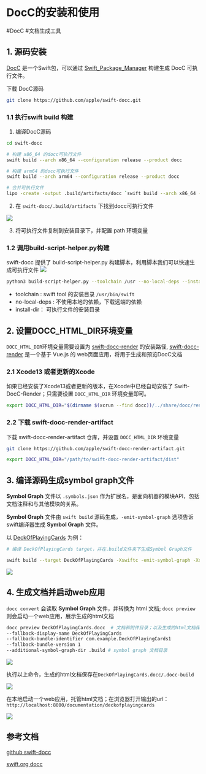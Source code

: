 # DocC的安装和使用
#DocC 
#文档生成工具 

## 1.  源码安装
[DocC](https://github.com/apple/swift-docc) 是一个Swift包，可以通过 [Swift_Package_Manager](../../../开发环境搭建/Swift开发环境/Swift_Package_Manager/Swift_Package_Manager.md) 构建生成 DocC 可执行文件。

下载 DocC源码
```sh
git clone https://github.com/apple/swift-docc.git
```

### 1.1 执行swift build 构建

1. 编译DocC源码

```sh
cd swift-docc

# 构建 x86_64 的docc可执行文件
swift build --arch x86_64 --configuration release --product docc

# 构建 arm64 的docc可执行文件
swift build --arch arm64 --configuration release --product docc

# 合并可执行文件
lipo -create -output .build/artifacts/docc `swift build --arch x86_64 --configuration release --product docc --show-bin-path`/docc  `swift build --arch arm64 --configuration release --product docc --show-bin-path`/docc 

```

2. 在 `swift-docc/.build/artifacts` 下找到docc可执行文件

![](http://pic.existorlive.cn//202206152135110.png)

3. 将可执行文件复制到安装目录下，并配置 path 环境变量

### 1.2 调用build-script-helper.py构建
swift-docc 提供了 build-script-helper.py 构建脚本，利用脚本我们可以快速生成可执行文件
![](http://pic.existorlive.cn//202206152153264.png)

```sh
python3 build-script-helper.py --toolchain /usr --no-local-deps --install-dir .build/artifacts  install
```

- toolchain :            swift tool 的安装目录 `/usr/bin/swift`
- no-local-deps :    不使用本地的依赖，下载远端的依赖
- install-dir：           可执行文件的安装目录

## 2. 设置DOCC_HTML_DIR环境变量
`DOCC_HTML_DIR`环境变量需要设置为 [swift-docc-render](https://github.com/apple/swift-docc-render) 的安装路径,   [swift-docc-render](https://github.com/apple/swift-docc-render) 是一个基于 Vue.js 的 web页面应用，将用于生成和预览DocC文档

### 2.1 Xcode13 或者更新的Xcode
如果已经安装了Xcode13或者更新的版本，在Xcode中已经自动安装了 Swift-DocC-Render；只需要设置 `DOCC_HTML_DIR` 环境变量即可。

```sh
export DOCC_HTML_DIR="$(dirname $(xcrun --find docc))/../share/docc/render"
```

### 2.2 下载 swift-docc-render-artifact
下载 swift-docc-render-artifact 仓库，并设置  `DOCC_HTML_DIR`  环境变量
```sh
git clone https://github.com/apple/swift-docc-render-artifact.git

export DOCC_HTML_DIR="/path/to/swift-docc-render-artifact/dist"
```

## 3. 编译源码生成symbol graph文件
**Symbol Graph** 文件以 `.symbols.json` 作为扩展名，是面向机器的模块API，包括文档注释和与其他模块的关系。

**Symbol Graph** 文件由 `swift build` 源码生成，`-emit-symbol-graph` 选项告诉swift编译器生成 **Symbol Graph** 文件。

以 [DeckOfPlayingCards](https://github.com/apple/example-package-deckofplayingcards.git) 为例：

```sh
# 编译 DeckOfPlayingCards target，并在.build文件夹下生成Symbol Graph文件

swift build --target DeckOfPlayingCards -Xswiftc -emit-symbol-graph -Xswiftc -emit-symbol-graph-dir -Xswiftc .build
```

![](http://pic.existorlive.cn//202206152304092.png)

## 4. 生成文档并启动web应用
`docc convert` 会读取 **Symbol Graph** 文件，并转换为 html 文档;
`docc preview`  则会启动一个web应用，展示生成的html文档

```sh 
docc preview DeckOfPlayingCards.docc  # 文档和附件目录；以及生成的html文档保存目录
--fallback-display-name DeckOfPlayingCards    
--fallback-bundle-identifier com.example.DeckOfPlayingCards1
--fallback-bundle-version 1 
--additional-symbol-graph-dir .build # symbol graph 文档目录
```
![](http://pic.existorlive.cn//202206152325537.png)

执行以上命令，生成的html文档保存在`DeckOfPlayingCards.docc/.docc-build`

![](http://pic.existorlive.cn//202206152325320.png)

在本地启动一个web应用，托管html文档；在浏览器打开输出的url： `http://localhost:8000/documentation/deckofplayingcards`

![](http://pic.existorlive.cn//202206152331306.png)


## 参考文档
[github swift-docc](https://github.com/apple/swift-docc)

[swift.org docc](https://www.swift.org/documentation/docc/)

